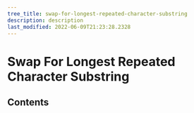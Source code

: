 ```yaml
---
tree_title: swap-for-longest-repeated-character-substring
description: description
last_modified: 2022-06-09T21:23:28.2328
---
```


# Swap For Longest Repeated Character Substring

## Contents
